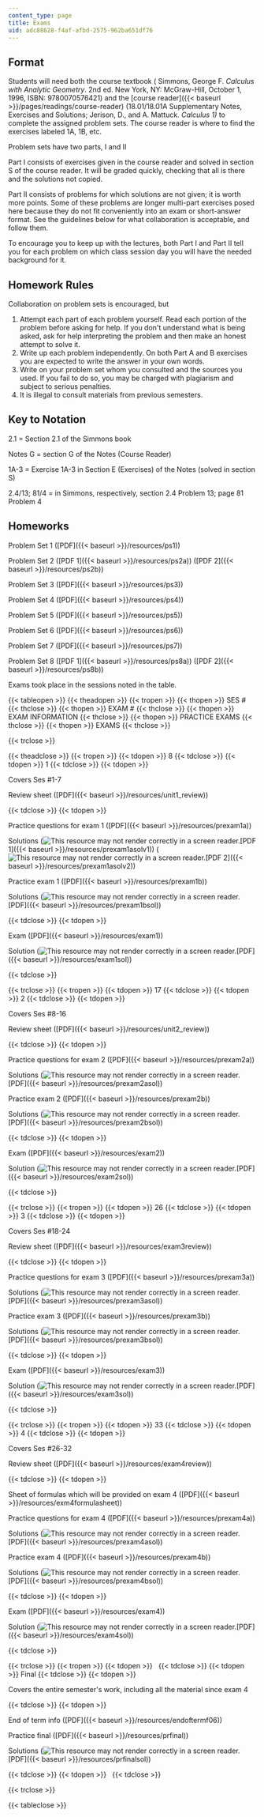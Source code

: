 ```yaml
---
content_type: page
title: Exams
uid: adc88628-f4af-afbd-2575-962ba651df76
---
```


Format
------

Students will need both the course textbook ( Simmons, George F. _Calculus with Analytic Geometry_. 2nd ed. New York, NY: McGraw-Hill, October 1, 1996, ISBN: 9780070576421) and the [course reader]({{< baseurl >}}/pages/readings/course-reader) (18.01/18.01A Supplementary Notes, Exercises and Solutions; Jerison, D., and A. Mattuck. _Calculus 1)_ to complete the assigned problem sets. The course reader is where to find the exercises labeled 1A, 1B, etc.

Problem sets have two parts, I and II

Part I consists of exercises given in the course reader and solved in section S of the course reader. It will be graded quickly, checking that all is there and the solutions not copied.

Part II consists of problems for which solutions are not given; it is worth more points. Some of these problems are longer multi-part exercises posed here because they do not fit conveniently into an exam or short-answer format. See the guidelines below for what collaboration is acceptable, and follow them.

To encourage you to keep up with the lectures, both Part I and Part II tell you for each problem on which class session day you will have the needed background for it.

Homework Rules
--------------

Collaboration on problem sets is encouraged, but

1.  Attempt each part of each problem yourself. Read each portion of the problem before asking for help. If you don't understand what is being asked, ask for help interpreting the problem and then make an honest attempt to solve it.
2.  Write up each problem independently. On both Part A and B exercises you are expected to write the answer in your own words.
3.  Write on your problem set whom you consulted and the sources you used. If you fail to do so, you may be charged with plagiarism and subject to serious penalties.
4.  It is illegal to consult materials from previous semesters.

Key to Notation
---------------

2.1 = Section 2.1 of the Simmons book

Notes G = section G of the Notes (Course Reader)

1A-3 = Exercise 1A-3 in Section E (Exercises) of the Notes (solved in section S)

2.4/13; 81/4 = in Simmons, respectively, section 2.4 Problem 13; page 81 Problem 4

Homeworks
---------

Problem Set 1 ([PDF]({{< baseurl >}}/resources/ps1))

Problem Set 2 ([PDF 1]({{< baseurl >}}/resources/ps2a)) ([PDF 2]({{< baseurl >}}/resources/ps2b))

Problem Set 3 ([PDF]({{< baseurl >}}/resources/ps3))

Problem Set 4 ([PDF]({{< baseurl >}}/resources/ps4))

Problem Set 5 ([PDF]({{< baseurl >}}/resources/ps5))

Problem Set 6 ([PDF]({{< baseurl >}}/resources/ps6))

Problem Set 7 ([PDF]({{< baseurl >}}/resources/ps7))

Problem Set 8 ([PDF 1]({{< baseurl >}}/resources/ps8a)) ([PDF 2]({{< baseurl >}}/resources/ps8b))

Exams took place in the sessions noted in the table.

{{< tableopen >}}
{{< theadopen >}}
{{< tropen >}}
{{< thopen >}}
SES #
{{< thclose >}}
{{< thopen >}}
EXAM #
{{< thclose >}}
{{< thopen >}}
EXAM INFORMATION
{{< thclose >}}
{{< thopen >}}
PRACTICE EXAMS
{{< thclose >}}
{{< thopen >}}
EXAMS
{{< thclose >}}

{{< trclose >}}

{{< theadclose >}}
{{< tropen >}}
{{< tdopen >}}
8
{{< tdclose >}}
{{< tdopen >}}
1
{{< tdclose >}}
{{< tdopen >}}


Covers Ses #1-7

Review sheet ([PDF]({{< baseurl >}}/resources/unit1_review))


{{< tdclose >}}
{{< tdopen >}}


Practice questions for exam 1 ([PDF]({{< baseurl >}}/resources/prexam1a))

Solutions (![This resource may not render correctly in a screen reader.](/images/inacessible.gif)[PDF 1]({{< baseurl >}}/resources/prexam1asolv1)) (![This resource may not render correctly in a screen reader.](/images/inacessible.gif)[PDF 2]({{< baseurl >}}/resources/prexam1asolv2))

Practice exam 1 ([PDF]({{< baseurl >}}/resources/prexam1b))

Solutions (![This resource may not render correctly in a screen reader.](/images/inacessible.gif)[PDF]({{< baseurl >}}/resources/prexam1bsol))


{{< tdclose >}}
{{< tdopen >}}


Exam ([PDF]({{< baseurl >}}/resources/exam1))

Solution (![This resource may not render correctly in a screen reader.](/images/inacessible.gif)[PDF]({{< baseurl >}}/resources/exam1sol))


{{< tdclose >}}

{{< trclose >}}
{{< tropen >}}
{{< tdopen >}}
17
{{< tdclose >}}
{{< tdopen >}}
2
{{< tdclose >}}
{{< tdopen >}}


Covers Ses #8-16

Review sheet ([PDF]({{< baseurl >}}/resources/unit2_review))


{{< tdclose >}}
{{< tdopen >}}


Practice questions for exam 2 ([PDF]({{< baseurl >}}/resources/prexam2a))

Solutions (![This resource may not render correctly in a screen reader.](/images/inacessible.gif)[PDF]({{< baseurl >}}/resources/prexam2asol))

Practice exam 2 ([PDF]({{< baseurl >}}/resources/prexam2b))

Solutions (![This resource may not render correctly in a screen reader.](/images/inacessible.gif)[PDF]({{< baseurl >}}/resources/prexam2bsol))


{{< tdclose >}}
{{< tdopen >}}


Exam ([PDF]({{< baseurl >}}/resources/exam2))

Solution (![This resource may not render correctly in a screen reader.](/images/inacessible.gif)[PDF]({{< baseurl >}}/resources/exam2sol))


{{< tdclose >}}

{{< trclose >}}
{{< tropen >}}
{{< tdopen >}}
26
{{< tdclose >}}
{{< tdopen >}}
3
{{< tdclose >}}
{{< tdopen >}}


Covers Ses #18-24

Review sheet ([PDF]({{< baseurl >}}/resources/exam3review))


{{< tdclose >}}
{{< tdopen >}}


Practice questions for exam 3 ([PDF]({{< baseurl >}}/resources/prexam3a))

Solutions (![This resource may not render correctly in a screen reader.](/images/inacessible.gif)[PDF]({{< baseurl >}}/resources/prexam3asol))

Practice exam 3 ([PDF]({{< baseurl >}}/resources/prexam3b))

Solutions (![This resource may not render correctly in a screen reader.](/images/inacessible.gif)[PDF]({{< baseurl >}}/resources/prexam3bsol))


{{< tdclose >}}
{{< tdopen >}}


Exam ([PDF]({{< baseurl >}}/resources/exam3))

Solution (![This resource may not render correctly in a screen reader.](/images/inacessible.gif)[PDF]({{< baseurl >}}/resources/exam3sol))


{{< tdclose >}}

{{< trclose >}}
{{< tropen >}}
{{< tdopen >}}
33
{{< tdclose >}}
{{< tdopen >}}
4
{{< tdclose >}}
{{< tdopen >}}


Covers Ses #26-32

Review sheet ([PDF]({{< baseurl >}}/resources/exam4review))


{{< tdclose >}}
{{< tdopen >}}


Sheet of formulas which will be provided on exam 4 ([PDF]({{< baseurl >}}/resources/exm4formulasheet))

Practice questions for exam 4 ([PDF]({{< baseurl >}}/resources/prexam4a))

Solutions (![This resource may not render correctly in a screen reader.](/images/inacessible.gif)[PDF]({{< baseurl >}}/resources/prexam4asol))

Practice exam 4 ([PDF]({{< baseurl >}}/resources/prexam4b))

Solutions (![This resource may not render correctly in a screen reader.](/images/inacessible.gif)[PDF]({{< baseurl >}}/resources/prexam4bsol))


{{< tdclose >}}
{{< tdopen >}}


Exam ([PDF]({{< baseurl >}}/resources/exam4))

Solution (![This resource may not render correctly in a screen reader.](/images/inacessible.gif)[PDF]({{< baseurl >}}/resources/exam4sol))


{{< tdclose >}}

{{< trclose >}}
{{< tropen >}}
{{< tdopen >}}
 
{{< tdclose >}}
{{< tdopen >}}
Final
{{< tdclose >}}
{{< tdopen >}}


Covers the entire semester's work, including all the material since exam 4


{{< tdclose >}}
{{< tdopen >}}


End of term info ([PDF]({{< baseurl >}}/resources/endoftermf06))

Practice final ([PDF]({{< baseurl >}}/resources/prfinal))

Solutions (![This resource may not render correctly in a screen reader.](/images/inacessible.gif)[PDF]({{< baseurl >}}/resources/prfinalsol))


{{< tdclose >}}
{{< tdopen >}}
 
{{< tdclose >}}

{{< trclose >}}

{{< tableclose >}}